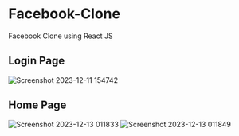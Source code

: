 # Facebook-Clone
Facebook Clone using React JS

## Login Page
![Screenshot 2023-12-11 154742](https://github.com/rashmisharmila/Facebook-Clone/assets/108237108/38a4c5ee-1051-4293-b089-8164cf660dc3)

## Home Page

![Screenshot 2023-12-13 011833](https://github.com/rashmisharmila/Facebook-Clone/assets/108237108/2b5b40d7-06fd-4f4c-a37a-e59d2d511ac0)
![Screenshot 2023-12-13 011849](https://github.com/rashmisharmila/Facebook-Clone/assets/108237108/3e582018-e9d1-4867-850a-9cefb9518fe9)
